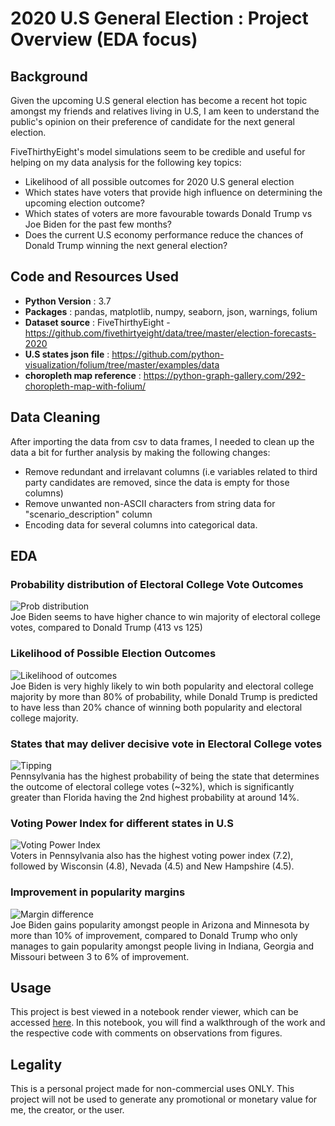 # 2020 U.S General Election : Project Overview (EDA focus)

**Background**
---
Given the upcoming U.S general election has become a recent hot topic amongst my friends and relatives living in U.S, I am keen to understand the public's opinion on their preference of candidate for the next general election. 

FiveThirthyEight's model simulations seem to be credible and useful for helping on my data analysis for the following key topics:
- Likelihood of all possible outcomes for 2020 U.S general election
- Which states have voters that provide high influence on determining the upcoming election outcome?
- Which states of voters are more favourable towards Donald Trump vs Joe Biden for the past few months?
- Does the current U.S economy performance reduce the chances of Donald Trump winning the next general election?

**Code and Resources Used**
---
- **Python Version** : 3.7
- **Packages** : pandas, matplotlib, numpy, seaborn, json, warnings, folium
- **Dataset source** : FiveThirthyEight - https://github.com/fivethirtyeight/data/tree/master/election-forecasts-2020
- **U.S states json file** : https://github.com/python-visualization/folium/tree/master/examples/data
- **choropleth map reference** : https://python-graph-gallery.com/292-choropleth-map-with-folium/

**Data Cleaning**
---
After importing the data from csv to data frames, I needed to clean up the data a bit for further analysis by making the following changes:
- Remove redundant and irrelavant columns (i.e variables related to third party candidates are removed, since the data is empty for those columns)
- Remove unwanted non-ASCII characters from string data for "scenario_description" column
- Encoding data for several columns into categorical data.

**EDA**
---
### Probability distribution of Electoral College Vote Outcomes
![Prob  distribution](https://user-images.githubusercontent.com/34255556/93668271-ea023e80-fabd-11ea-8c4d-2a3ac4879f6e.png)<br/>
Joe Biden seems to have higher chance to win majority of electoral college votes, compared to Donald Trump (413 vs 125)

### Likelihood of Possible Election Outcomes
![Likelihood of outcomes](https://user-images.githubusercontent.com/34255556/93668240-cdfe9d00-fabd-11ea-9974-524796456846.png)<br/>
Joe Biden is very highly likely to win both popularity and electoral college majority by more than 80% of probability, while Donald Trump is predicted to have less than 20% chance of winning both popularity and electoral college majority.

### States that may deliver decisive vote in Electoral College votes
![Tipping](https://user-images.githubusercontent.com/34255556/93668083-ef12be00-fabc-11ea-9a7d-2d0fb67676e7.PNG)<br/>
Pennsylvania has the highest probability of being the state that determines the outcome of electoral college votes (~32%), which is significantly greater than Florida having the 2nd highest probability at around 14%.

### Voting Power Index for different states in U.S
![Voting Power Index](https://user-images.githubusercontent.com/34255556/93668084-f0dc8180-fabc-11ea-91ce-be468cd88071.PNG)<br/>
Voters in Pennsylvania also has the highest voting power index (7.2), followed by Wisconsin (4.8), Nevada (4.5) and New Hampshire (4.5).

### Improvement in popularity margins
![Margin difference](https://user-images.githubusercontent.com/34255556/93668168-80823000-fabd-11ea-96fb-66a4ebad5268.PNG)<br/>
Joe Biden gains popularity amongst people in Arizona and Minnesota by more than 10% of improvement, compared to Donald Trump who only manages to gain popularity amongst people living in Indiana, Georgia and Missouri between 3 to 6% of improvement. 

**Usage**
---
This project is best viewed in a notebook render viewer, which can be accessed [here](https://nbviewer.jupyter.org/github/YXLiaw/2020-U.S-General-Election/blob/master/2020%20U.S%20General%20Election.ipynb?flush_cache=true). In this notebook, you will find a walkthrough of the work and the respective code with comments on observations from figures.

**Legality**
---
This is a personal project made for non-commercial uses ONLY. This project will not be used to generate any promotional or monetary value for me, the creator, or the user.
